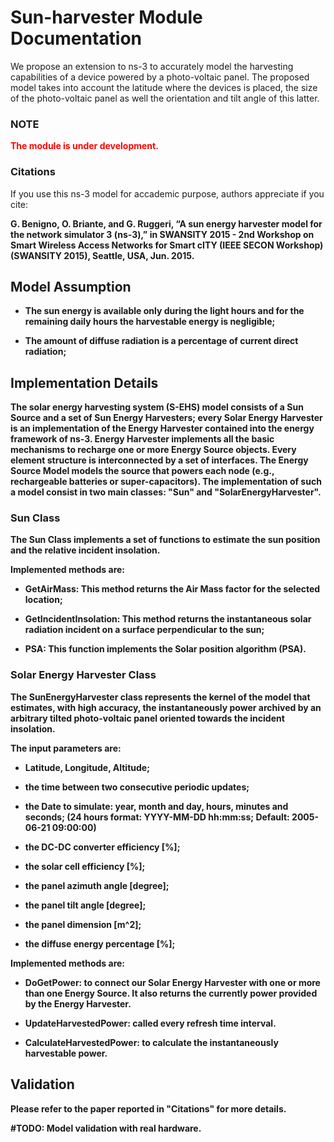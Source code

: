 # Sun-harvester Module Documentation

We propose an extension to ns-3 to accurately model the harvesting capabilities of a device powered by a photo-voltaic panel.
The proposed model takes into account the latitude where the devices is placed, the size of the photo-voltaic panel as well the orientation and tilt angle of this latter.

### NOTE

<b style='color:red'> The module is under development.</b>

### Citations

If you use this ns-3 model for accademic purpose, authors appreciate if you cite:

<strong>G. Benigno, O. Briante, and G. Ruggeri, “A sun energy harvester model for the network simulator 3 (ns-3),” in SWANSITY 2015 - 2nd Workshop on Smart Wireless Access Networks for Smart cITY (IEEE SECON Workshop) (SWANSITY 2015), Seattle, USA, Jun. 2015.<strong>

## Model Assumption

* The sun energy is available only during the light hours and for the remaining daily hours the harvestable energy is negligible;

* The amount of diffuse radiation is a percentage of current direct radiation;

## Implementation Details

The solar energy harvesting system (S-EHS) model consists of a Sun Source and a set of Sun Energy Harvesters; every Solar Energy Harvester is an implementation of the Energy Harvester contained into the energy framework of ns-3.
Energy Harvester implements all the basic mechanisms to recharge one or more Energy Source objects.
Every element structure is interconnected by a set of interfaces.
The Energy Source Model models the source that powers each node (e.g., rechargeable batteries or super-capacitors).
The implementation of such a model consist in two main classes: "Sun" and "SolarEnergyHarvester".

### Sun Class

The Sun Class implements a set of functions to estimate the sun position and the relative incident insolation.

Implemented methods are:

* GetAirMass: This method returns the Air Mass factor for the selected location;

* GetIncidentInsolation: This method returns the instantaneous solar radiation incident on a surface perpendicular to the sun;

* PSA: This function implements the Solar position algorithm (PSA).

### Solar Energy Harvester Class

The SunEnergyHarvester class represents the kernel of the model that estimates, with high accuracy, the instantaneously power archived by
an arbitrary tilted photo-voltaic panel oriented towards the incident insolation.

The input parameters are:

* Latitude, Longitude, Altitude;

* the time between two consecutive periodic updates;

* the Date to simulate: year, month and day, hours, minutes and seconds;  (24 hours format: YYYY-MM-DD hh:mm:ss; Default: 2005-06-21 09:00:00)

* the DC-DC converter efficiency [%];

* the solar cell efficiency [%];

* the panel azimuth angle [degree];

* the panel tilt angle [degree];

* the panel dimension [m^2];

* the diffuse energy percentage [%];

Implemented methods are:

* DoGetPower: to connect our Solar Energy Harvester with one or more than one Energy Source. It also returns the currently power provided by the Energy Harvester.

* UpdateHarvestedPower: called every refresh time interval.

* CalculateHarvestedPower: to calculate the instantaneously harvestable power.

## Validation

Please refer to the paper reported in "Citations" for more details.

#TODO: Model validation with real hardware.
